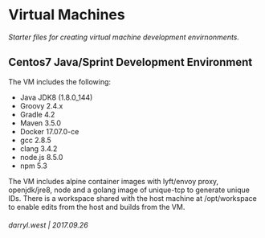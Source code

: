 # Virtual Machines

_Starter files for creating virtual machine development envirnonments._

## Centos7 Java/Sprint Development Environment

The VM includes the following:

* Java JDK8 (1.8.0_144)
* Groovy 2.4.x
* Gradle 4.2
* Maven 3.5.0
* Docker 17.07.0-ce
* gcc 2.8.5
* clang 3.4.2
* node.js 8.5.0
* npm 5.3

The VM includes alpine container images with lyft/envoy proxy, openjdk/jre8, node and a golang image of unique-tcp to generate unique IDs.  There is a workspace shared with the host machine at /opt/workspace to enable edits from the host and builds from the VM.

###### darryl.west | 2017.09.26
